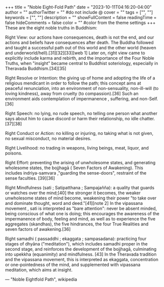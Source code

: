 +++
title = "Noble Eight-Fold Path"
date = "2023-10-11T04:16:20-04:00"
author = ""
authorTwitter = "" #do not include @
cover = ""
tags = ["", ""]
keywords = ["", ""]
description = ""
showFullContent = false
readingTime = false
hideComments = false
color = "" #color from the theme settings
+++
These are the eight noble truths in Buddhism:

Right View: our actions have consequences, death is not the end, and our actions and beliefs have consequences after death. The Buddha followed and taught a successful path out of this world and the other world (heaven and underworld/hell).[31][32][33][web 1] Later on, right view came to explicitly include karma and rebirth, and the importance of the Four Noble Truths, when "insight" became central to Buddhist soteriology, especially in Theravada Buddhism.[34][35]

Right Resolve or Intention: the giving up of home and adopting the life of a religious mendicant in order to follow the path; this concept aims at peaceful renunciation, into an environment of non-sensuality, non-ill-will (to loving kindness), away from cruelty (to compassion).[36] Such an environment aids contemplation of impermanence , suffering, and non-Self.[36]

Right Speech: no lying, no rude speech, no telling one person what another says about him to cause discord or harm their relationship, no idle chatter.[37][38]

Right Conduct or Action: no killing or injuring, no taking what is not given, no sexual misconduct, no material desires.

Right Livelihood: no trading in weapons, living beings, meat, liquor, and poisons.

Right Effort: preventing the arising of unwholesome states, and generating wholesome states, the bojjhagā ( Seven Factors of Awakening). This includes indriya-samvara ,"guarding the sense-doors", restraint of the sense faculties. [39][36]

Right Mindfulness (sati ; Satipatthana ; Sampajañña): a quality that guards or watches over the mind;[40] the stronger it becomes, the weaker unwholesome states of mind become, weakening their power "to take over and dominate thought, word and deed."[41][note 2] In the vipassana movement , sati is interpreted as "bare attention": never be absent minded, being conscious of what one is doing; this encourages the awareness of the impermanence of body, feeling and mind, as well as to experience the five aggregates (skandhas), the five hindrances, the four True Realities and seven factors of awakening.[36]

Right samadhi ( passaddhi ; ekaggata ; sampasadana): practicing four stages of dhyāna ("meditation"), which includes samadhi proper in the second stage, and reinforces the development of the bojjhagā, culminating into upekkha (equanimity) and mindfulness. [43] In the Theravada tradition and the vipassana movement, this is interpreted as ekaggata, concentration or one-pointedness of the mind, and supplemented with vipassana meditation, which aims at insight.

— "Noble Eightfold Path", wikipedia
